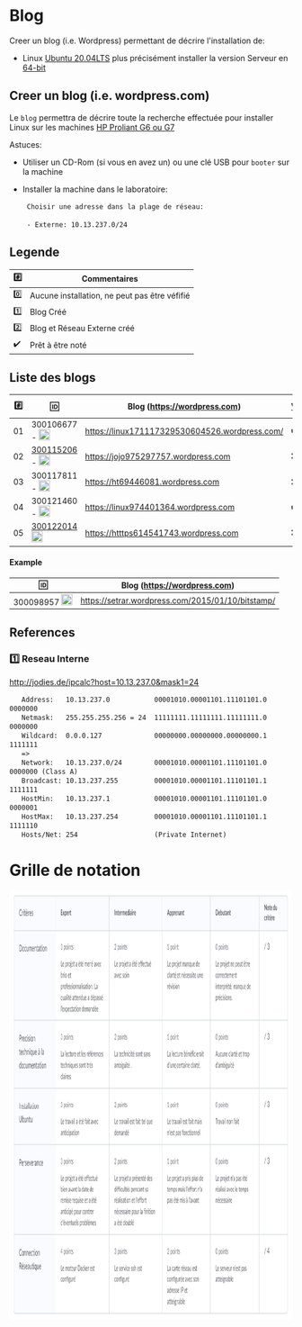 
# Blog


Creer un blog (i.e. Wordpress) permettant de décrire l'installation de:

* Linux [Ubuntu 20.04LTS](https://releases.ubuntu.com/20.04/) plus précisément installer la version  Serveur en [64-bit](https://releases.ubuntu.com/20.04/ubuntu-20.04.1-live-server-amd64.iso)

## Creer un blog (i.e. wordpress.com)

Le `blog` permettra de décrire toute la recherche effectuée pour installer Linux sur les machines [HP Proliant G6 ou G7](https://github.com/CollegeBoreal/Laboratoires/tree/master/3202/proliant)

Astuces: 

* Utiliser un CD-Rom (si vous en avez un) ou une clé USB pour `booter` sur la machine

* Installer la machine dans le laboratoire:

       Choisir une adresse dans la plage de réseau:
       
       - Externe: 10.13.237.0/24
       
       
## Legende

| :hash:             | Commentaires                                  |
|--------------------|-----------------------------------------------|
| :zero:             | Aucune installation, ne peut pas être véfifié |
| :one:              | Blog Créé                                     |
| :two:              | Blog et Réseau Externe créé                   |
| :heavy_check_mark: | Prêt à être noté                              |

## Liste des blogs

|:hash:| :id:      |   Blog (https://wordpress.com)                                                    | [VPN](https://github.com/CollegeBoreal/Tutoriels/tree/main/V.VPN)  | [Check](README.md#legende) | [Reseau Externe](README.md#one-reseau-externe)| Baie |
|------|-----------|-----------------------------------------------------------------------------------|------|--------------------|---------------|----|
| 01   | 300106677 - <image src="https://avatars.githubusercontent.com/u/71027895?v=4" width=20 height=20></image> | https://linux171117329530604526.wordpress.com/                                    | :heavy_check_mark:  | :heavy_check_mark:                | 10.13.237.37   | 37 |
| 02   | [300115206](https://github.com/itonga) - <image src="https://avatars.githubusercontent.com/u/73952068?v=4" width=20 height=20></image> | https://jojo975297757.wordpress.com                                               | :x:  | :x:                | 10.13.237.?   |?|
| 03   | 300117811 - <image src="https://avatars.githubusercontent.com/u/71027809?v=4" width=20 height=20></image>  | https://ht69446081.wordpress.com                                                  | :x:  | :heavy_check_mark:                | 10.13.237.34   | 34 |            
| 04   | 300121460 - <image src="https://avatars.githubusercontent.com/u/71027883?v=4" width=20 height=20></image> | https://linux974401364.wordpress.com                                              | :heavy_check_mark:  | :heavy_check_mark:                | 10.13.237.31   | 31 | 
| 05   | [300122014](https://github.com/sylvainEmm) <image src="https://avatars.githubusercontent.com/u/71392439?v=4" width=20 height=20></image> | https://htttps614541743.wordpress.com                                             | :x:  | :x:                | 10.13.237.28   |28


#### Example
| :id:      |   Blog (https://wordpress.com)                          |
|-----------|---------------------------------------------------------|
| 300098957  <image src="https://avatars0.githubusercontent.com/u/62551735?s=400&v=4" width=20 height=20></image> | https://setrar.wordpress.com/2015/01/10/bitstamp/       | 


## References

### :one: Reseau Interne

http://jodies.de/ipcalc?host=10.13.237.0&mask1=24

       Address:   10.13.237.0           00001010.00001101.11101101.0 0000000
       Netmask:   255.255.255.256 = 24  11111111.11111111.11111111.0 0000000
       Wildcard:  0.0.0.127             00000000.00000000.00000000.1 1111111
       =>
       Network:   10.13.237.0/24        00001010.00001101.11101101.0 0000000 (Class A)
       Broadcast: 10.13.237.255         00001010.00001101.11101101.1 1111111
       HostMin:   10.13.237.1           00001010.00001101.11101101.0 0000001
       HostMax:   10.13.237.254         00001010.00001101.11101101.1 1111110
       Hosts/Net: 254                   (Private Internet)

# Grille de notation

<img src="images/Rubrique-Linux.png" width=1097 height=762 > </img>
